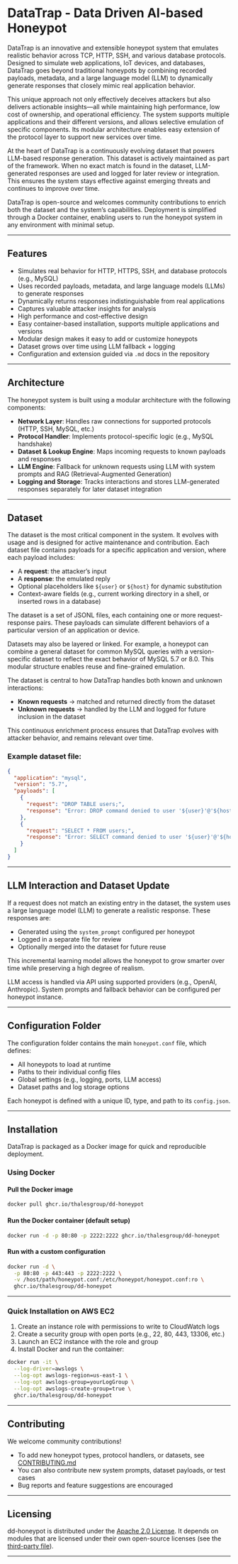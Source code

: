 
# DataTrap - Data Driven AI-based Honeypot

DataTrap is an innovative and extensible honeypot system that emulates realistic behavior across TCP, HTTP, SSH, and various database protocols. Designed to simulate web applications, IoT devices, and databases, DataTrap goes beyond traditional honeypots by combining recorded payloads, metadata, and a large language model (LLM) to dynamically generate responses that closely mimic real application behavior.

This unique approach not only effectively deceives attackers but also delivers actionable insights—all while maintaining high performance, low cost of ownership, and operational efficiency. The system supports multiple applications and their different versions, and allows selective emulation of specific components. Its modular architecture enables easy extension of the protocol layer to support new services over time.

At the heart of DataTrap is a continuously evolving dataset that powers LLM-based response generation. This dataset is actively maintained as part of the framework. When no exact match is found in the dataset, LLM-generated responses are used and logged for later review or integration. This ensures the system stays effective against emerging threats and continues to improve over time.

DataTrap is open-source and welcomes community contributions to enrich both the dataset and the system’s capabilities. Deployment is simplified through a Docker container, enabling users to run the honeypot system in any environment with minimal setup.

---

## Features

* Simulates real behavior for HTTP, HTTPS, SSH, and database protocols (e.g., MySQL)
* Uses recorded payloads, metadata, and large language models (LLMs) to generate responses
* Dynamically returns responses indistinguishable from real applications
* Captures valuable attacker insights for analysis
* High performance and cost-effective design
* Easy container-based installation, supports multiple applications and versions
* Modular design makes it easy to add or customize honeypots
* Dataset grows over time using LLM fallback + logging
* Configuration and extension guided via `.md` docs in the repository

---

## Architecture

The honeypot system is built using a modular architecture with the following components:

* **Network Layer**: Handles raw connections for supported protocols (HTTP, SSH, MySQL, etc.)
* **Protocol Handler**: Implements protocol-specific logic (e.g., MySQL handshake)
* **Dataset & Lookup Engine**: Maps incoming requests to known payloads and responses
* **LLM Engine**: Fallback for unknown requests using LLM with system prompts and RAG (Retrieval-Augmented Generation)
* **Logging and Storage**: Tracks interactions and stores LLM-generated responses separately for later dataset integration

---

## Dataset

The dataset is the most critical component in the system. It evolves with usage and is designed for active maintenance and contribution. Each dataset file contains payloads for a specific application and version, where each payload includes:

* A **request**: the attacker’s input
* A **response**: the emulated reply
* Optional placeholders like `${user}` or `${host}` for dynamic substitution
* Context-aware fields (e.g., current working directory in a shell, or inserted rows in a database)

The dataset is a set of JSONL files, each containing one or more request-response pairs. These payloads can simulate different behaviors of a particular version of an application or device.

Datasets may also be layered or linked. For example, a honeypot can combine a general dataset for common MySQL queries with a version-specific dataset to reflect the exact behavior of MySQL 5.7 or 8.0. This modular structure enables reuse and fine-grained emulation.

The dataset is central to how DataTrap handles both known and unknown interactions:

* **Known requests** → matched and returned directly from the dataset
* **Unknown requests** → handled by the LLM and logged for future inclusion in the dataset

This continuous enrichment process ensures that DataTrap evolves with attacker behavior, and remains relevant over time.

### Example dataset file:

```json
{
  "application": "mysql",
  "version": "5.7",
  "payloads": [
    {
      "request": "DROP TABLE users;",
      "response": "Error: DROP command denied to user '${user}'@'${host}' for table 'users'"
    },
    {
      "request": "SELECT * FROM users;",
      "response": "Error: SELECT command denied to user '${user}'@'${host}' for table 'users'"
    }
  ]
}
```

---

## LLM Interaction and Dataset Update

If a request does not match an existing entry in the dataset, the system uses a large language model (LLM) to generate a realistic response. These responses are:

* Generated using the `system_prompt` configured per honeypot
* Logged in a separate file for review
* Optionally merged into the dataset for future reuse

This incremental learning model allows the honeypot to grow smarter over time while preserving a high degree of realism.

LLM access is handled via API using supported providers (e.g., OpenAI, Anthropic).
System prompts and fallback behavior can be configured per honeypot instance.

---

## Configuration Folder

The configuration folder contains the main `honeypot.conf` file, which defines:

* All honeypots to load at runtime
* Paths to their individual config files
* Global settings (e.g., logging, ports, LLM access)
* Dataset paths and log storage options

Each honeypot is defined with a unique ID, type, and path to its `config.json`.


---

## Installation

DataTrap is packaged as a Docker image for quick and reproducible deployment.

### Using Docker

#### Pull the Docker image

```sh
docker pull ghcr.io/thalesgroup/dd-honeypot
```

#### Run the Docker container (default setup)

```sh
docker run -d -p 80:80 -p 2222:2222 ghcr.io/thalesgroup/dd-honeypot
```

#### Run with a custom configuration

```sh
docker run -d \
  -p 80:80 -p 443:443 -p 2222:2222 \
  -v /host/path/honeypot.conf:/etc/honeypot/honeypot.conf:ro \
  ghcr.io/thalesgroup/dd-honeypot
```

---

### Quick Installation on AWS EC2

1. Create an instance role with permissions to write to CloudWatch logs
2. Create a security group with open ports (e.g., 22, 80, 443, 13306, etc.)
3. Launch an EC2 instance with the role and group
4. Install Docker and run the container:

```sh
docker run -it \
  --log-driver=awslogs \
  --log-opt awslogs-region=us-east-1 \
  --log-opt awslogs-group=yourLogGroup \
  --log-opt awslogs-create-group=true \
  ghcr.io/thalesgroup/dd-honeypot
```

---

## Contributing

We welcome community contributions!

* To add new honeypot types, protocol handlers, or datasets, see [CONTRIBUTING.md](./CONTRIBUTING.md)
* You can also contribute new system prompts, dataset payloads, or test cases
* Bug reports and feature suggestions are encouraged

---

## Licensing

dd-honeypot is distributed under the [Apache 2.0 License](LICENSE.md).
It depends on modules that are licensed under their own open-source licenses (see the [third-party file](THIRD_PARTY.txt)).

---

